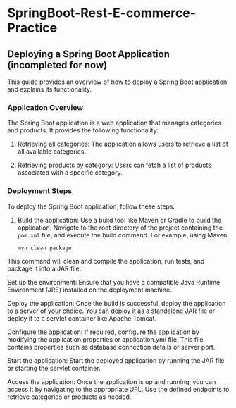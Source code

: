 # SpringBoot-Rest-E-commerce-Practice

## Deploying a Spring Boot Application (incompleted for now)

This guide provides an overview of how to deploy a Spring Boot application and explains its functionality.

### Application Overview

The Spring Boot application is a web application that manages categories and products. It provides the following functionality:

1. Retrieving all categories: The application allows users to retrieve a list of all available categories.

2. Retrieving products by category: Users can fetch a list of products associated with a specific category.

### Deployment Steps

To deploy the Spring Boot application, follow these steps:

1. Build the application: Use a build tool like Maven or Gradle to build the application. Navigate to the root directory of the project containing the `pom.xml` file, and execute the build command. For example, using Maven:

   ```shell
   mvn clean package

This command will clean and compile the application, run tests, and package it into a JAR file.

Set up the environment: Ensure that you have a compatible Java Runtime Environment (JRE) installed on the deployment machine.

Deploy the application: Once the build is successful, deploy the application to a server of your choice. You can deploy it as a standalone JAR file or deploy it to a servlet container like Apache Tomcat.

Configure the application: If required, configure the application by modifying the application.properties or application.yml file. This file contains properties such as database connection details or server port.

Start the application: Start the deployed application by running the JAR file or starting the servlet container.

Access the application: Once the application is up and running, you can access it by navigating to the appropriate URL. Use the defined endpoints to retrieve categories or products as needed.
